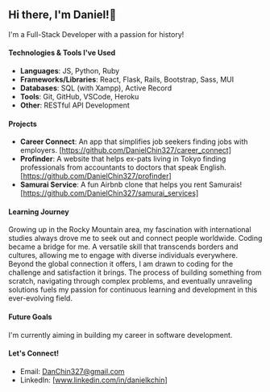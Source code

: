 ## Hi there, I'm Daniel!👋

I'm a Full-Stack Developer with a passion for history!

#### Technologies & Tools I've Used
- **Languages**: JS, Python, Ruby
- **Frameworks/Libraries**: React, Flask, Rails, Bootstrap, Sass, MUI
- **Databases**: SQL (with Xampp), Active Record
- **Tools**: Git, GitHub, VSCode, Heroku
- **Other**: RESTful API Development
  
#### Projects
- **Career Connect**: An app that simplifies job seekers finding jobs with employers. [https://github.com/DanielChin327/career_connect] 
- **Profinder**: A website that helps ex-pats living in Tokyo finding professionals from accountants to doctors that speak English. [https://github.com/DanielChin327/profinder]
- **Samurai Service**: A fun Airbnb clone that helps you rent Samurais! [https://github.com/DanielChin327/samurai_services]

#### Learning Journey
Growing up in the Rocky Mountain area, my fascination with international studies always drove me to seek out and connect people worldwide. Coding became a bridge for me. A versatile skill that transcends borders and cultures, allowing me to engage with diverse individuals everywhere. Beyond the global connection it offers, I am drawn to coding for the challenge and satisfaction it brings. The process of building something from scratch, navigating through complex problems, and eventually unraveling solutions fuels my passion for continuous learning and development in this ever-evolving field.

#### Future Goals
I'm currently aiming in building my career in software development.

#### Let's Connect!
- Email: DanChin327@gmail.com
- LinkedIn: [www.linkedin.com/in/danielkchin]


